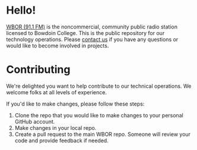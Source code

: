 # Hello!

[WBOR (91.1 FM)](https://wbor.org) is the noncommercial, community public radio station licensed to Bowdoin College. This is the public repository for our technology operations. Please [contact us](https://wbor.org/contact) if you have any questions or would like to become involved in projects.

# Contributing
We're delighted you want to help contribute to our technical operations. We welcome folks at all levels of experience.

If you'd like to make changes, please follow these steps:
1. Clone the repo that you would like to make changes to your personal GitHub account.
2. Make changes in your local repo.
3. Create a pull request to the main WBOR repo. Someone will review your code and provide feedback if needed.
